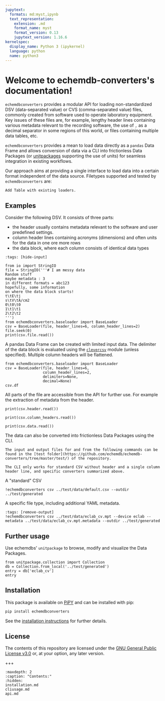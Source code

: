 ```yaml
---
jupytext:
  formats: md:myst,ipynb
  text_representation:
    extension: .md
    format_name: myst
    format_version: 0.13
    jupytext_version: 1.16.6
kernelspec:
  display_name: Python 3 (ipykernel)
  language: python
  name: python3
---
```


# Welcome to echemdb-converters's documentation!

`echemdbconverters` provides a modular API for loading non-standardized DSV (data-separated value) or CVS (comma-separated value) files, commonly created from software used to operate laboratory equipment.
Key issues of these files are, for example, lengthy header lines containing various metadata relevant to the recording software,
the use of `,` as a decimal separator in some regions of this world,
or files containing multiple data tables, etc.

`echemdbconverters` provides a mean to load data directly as a `pandas` Data Frame and allows conversion of data via a CLI into frictionless Data Packages (or [unitpackages](https://github.com/echemdb/) supporting the use of units) for seamless integration in existing workflows.

Our approach aims at providing a single interface to load data into a certain format independent of the data source.
Filetypes supported and tested by `echemdbconverters` are:

```{todo}
Add Table with existing loaders.
```

## Examples

Consider the following DSV. It consists of three parts:

* the header usually contains metadata relevant to the software and user predefined settings.
* column header lines containing acronyms (dimensions) and often units for the data in one ore more rows
* the data block, where each column consists of identical data types

```{code-cell} ipython3
:tags: [hide-input]

from io import StringIO
file = StringIO('''# I am messy data
Random stuff
maybe metadata : 3
in different formats = abc123
hopefully, some information
on where the data block starts!
t\tE\tj
s\tV\tA/cm2
0\t0\t0
1\t1\t1
2\t2\t2
''')
from echemdbconverters.baseloader import BaseLoader
csv = BaseLoader(file, header_lines=6, column_header_lines=2)
file.seek(0)
print(csv.file.read())
```

A pandas Data Frame can be created with limited input data.
The delimiter of the data block is evaluated using the [`clevercsv`](https://clevercsv.readthedocs.io/en/latest/index.html) module (unless specified).
Multiple column headers will be flattened.

```{code-cell} ipython3
from echemdbconverters.baseloader import BaseLoader
csv = BaseLoader(file, header_lines=6,
                 column_header_lines=2,
                 delimiters=None,
                 decimal=None)
csv.df
```

All parts of the file are accessible from the API for further use. For example the extraction of metadata from the header.

```{code-cell} ipython3
print(csv.header.read())
```

```{code-cell} ipython3
print(csv.column_headers.read())
```

```{code-cell} ipython3
print(csv.data.read())
```

The data can also be converted into frictionless Data Packages using the CLI.

```{note}
The input and output files for and from the following commands can be found in the [test folder](https://github.com/echemdb/echemdb-converters/tree/master/test/) of the repository.

The CLI only works for standard CSV without header and a single column header line, and specific converters summarized above.
```

A "standard" CSV

```{code-cell} ipython3
!echemdbconverters csv ../test/data/default.csv --outdir ../test/generated
```

A specific file type, including additional YAML metadata.

```{code-cell} ipython3
:tags: [remove-output]
!echemdbconverters csv ../test/data/eclab_cv.mpt --device eclab --metadata ../test/data/eclab_cv.mpt.metadata --outdir ../test/generated
```

## Further usage

Use echemdbs' `unitpackage` to browse, modify and visualize the Data Packages.

```{code-cell} ipython3
from unitpackage.collection import Collection
db = Collection.from_local('../test/generated')
entry = db['eclab_cv']
entry
```

## Installation

This package is available on [PiPY](https://pypi.org/project/echemdbconverters/) and can be installed with pip:

```sh .noeval
pip install echemdbconverters
```

See the [installation instructions](installation.md) for further details.

<!--
You can cite this project as described [on our zenodo page](https://zenodo.org/badge/latestdoi/XXXXXX).
-->

## License

The contents of this repository are licensed under the [GNU General Public
License v3.0](https://www.gnu.org/licenses/gpl-3.0.html) or, at your option, any later version.

+++

```{toctree}
:maxdepth: 2
:caption: "Contents:"
:hidden:
installation.md
cliusage.md
api.md
```
